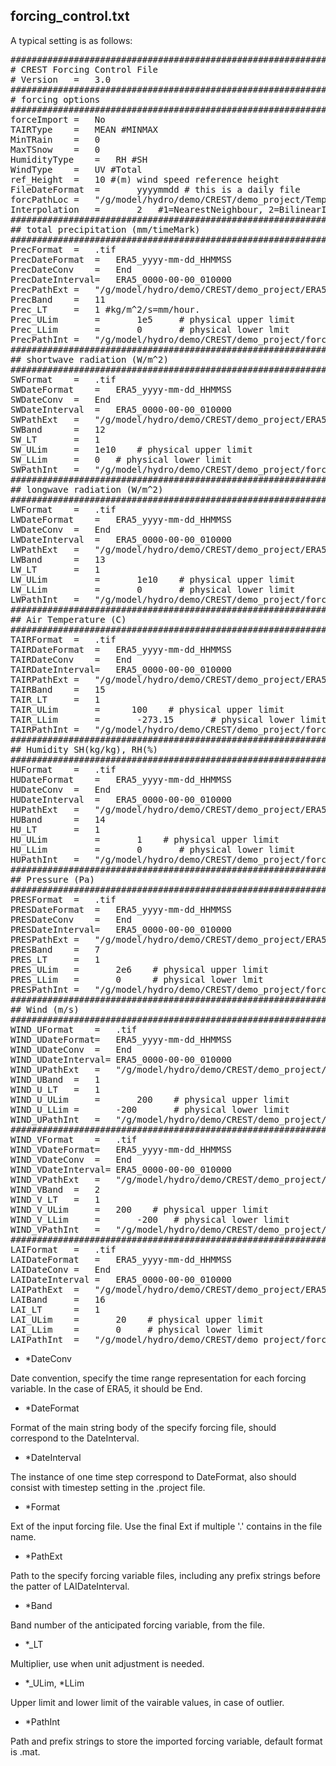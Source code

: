 ## forcing_control.txt
A typical setting is as follows:
<pre>
################################################################################
# CREST Forcing Control File
# Version	=	3.0
###############################################################################
# forcing options
###############################################################################
forceImport	=	No
TAIRType	=	MEAN #MINMAX
MinTRain	=	0
MaxTSnow	=	0
HumidityType	=	RH #SH
WindType	=	UV #Total
ref_Height	=	10 #(m) wind speed reference height
FileDateFormat  =       yyyymmdd # this is a daily file
forcPathLoc	=	"/g/model/hydro/demo/CREST/demo_project/Temp/Temp_forcing/"
Interpolation   =       2   #1=NearestNeighbour, 2=BilinearInterpolation
###############################################################################
## total precipitation (mm/timeMark)
###############################################################################
PrecFormat	=	.tif
PrecDateFormat	=	ERA5_yyyy-mm-dd_HHMMSS
PrecDateConv	=	End
PrecDateInterval=	ERA5_0000-00-00_010000
PrecPathExt	=	"/g/model/hydro/demo/CREST/demo_project/ERA5_forcing/"
PrecBand	=	11
Prec_LT		=	1 #kg/m^2/s=mm/hour.
Prec_ULim       =       1e5     # physical upper limit
Prec_LLim       =       0       # physical lower lmit 
PrecPathInt	=	"/g/model/hydro/demo/CREST/demo_project/forcing/prec/prec."
###############################################################################
## shortwave radiation (W/m^2)
###############################################################################
SWFormat	=	.tif
SWDateFormat	=	ERA5_yyyy-mm-dd_HHMMSS
SWDateConv	=	End
SWDateInterval	=	ERA5_0000-00-00_010000
SWPathExt	=	"/g/model/hydro/demo/CREST/demo_project/ERA5_forcing/"
SWBand		=	12
SW_LT		=	1
SW_ULim		=	1e10	# physical upper limit
SW_LLim		=	0	# physical lower limit
SWPathInt	=	"/g/model/hydro/demo/CREST/demo_project/forcing/SW/sw."
###############################################################################
## longwave radiation (W/m^2)
###############################################################################
LWFormat	=	.tif
LWDateFormat	=	ERA5_yyyy-mm-dd_HHMMSS
LWDateConv	=	End
LWDateInterval	=	ERA5_0000-00-00_010000
LWPathExt	=	"/g/model/hydro/demo/CREST/demo_project/ERA5_forcing/"
LWBand		=	13
LW_LT		=	1
LW_ULim         =       1e10    # physical upper limit
LW_LLim         =       0       # physical lower limit
LWPathInt	=	"/g/model/hydro/demo/CREST/demo_project/forcing/LW/lw."
###############################################################################
## Air Temperature (C)
###############################################################################
TAIRFormat	=	.tif
TAIRDateFormat	=	ERA5_yyyy-mm-dd_HHMMSS
TAIRDateConv	=	End
TAIRDateInterval=	ERA5_0000-00-00_010000
TAIRPathExt	=	"/g/model/hydro/demo/CREST/demo_project/ERA5_forcing/"
TAIRBand	=	15
TAIR_LT		=	1
TAIR_ULim       =      100    # physical upper limit
TAIR_LLim       =       -273.15       # physical lower limit
TAIRPathInt	=	"/g/model/hydro/demo/CREST/demo_project/forcing/TAIR/TAIR."
###############################################################################
## Humidity SH(kg/kg), RH(%)
###############################################################################
HUFormat	=	.tif
HUDateFormat	=	ERA5_yyyy-mm-dd_HHMMSS
HUDateConv	=	End
HUDateInterval	=	ERA5_0000-00-00_010000
HUPathExt	=	"/g/model/hydro/demo/CREST/demo_project/ERA5_forcing/"
HUBand		=	14
HU_LT		=	1
HU_ULim         =       1    # physical upper limit
HU_LLim         =       0       # physical lower limit
HUPathInt	=	"/g/model/hydro/demo/CREST/demo_project/forcing/HU/HU."
###############################################################################
## Pressure (Pa)
###############################################################################
PRESFormat	=	.tif
PRESDateFormat	=	ERA5_yyyy-mm-dd_HHMMSS
PRESDateConv	=	End
PRESDateInterval=	ERA5_0000-00-00_010000
PRESPathExt	=	"/g/model/hydro/demo/CREST/demo_project/ERA5_forcing/"
PRESBand	=	7
PRES_LT		=	1
PRES_ULim	=       2e6    # physical upper limit
PRES_LLim	=       0      # physical lower lmit
PRESPathInt	=	"/g/model/hydro/demo/CREST/demo_project/forcing/PRES/PRES."
###############################################################################
## Wind (m/s)
###############################################################################
WIND_UFormat	=	.tif
WIND_UDateFormat=	ERA5_yyyy-mm-dd_HHMMSS
WIND_UDateConv	=	End
WIND_UDateInterval=	ERA5_0000-00-00_010000
WIND_UPathExt	=	"/g/model/hydro/demo/CREST/demo_project/ERA5_forcing/"
WIND_UBand	=	1
WIND_U_LT	=	1
WIND_U_ULim     =       200    # physical upper limit
WIND_U_LLim	=       -200       # physical lower limit
WIND_UPathInt	=	"/g/model/hydro/demo/CREST/demo_project/forcing/Wind_U/wind_u."
###############################################################################
WIND_VFormat	=	.tif
WIND_VDateFormat=	ERA5_yyyy-mm-dd_HHMMSS
WIND_VDateConv	=	End
WIND_VDateInterval=	ERA5_0000-00-00_010000
WIND_VPathExt	=	"/g/model/hydro/demo/CREST/demo_project/ERA5_forcing/"
WIND_VBand	=	2
WIND_V_LT	=	1
WIND_V_ULim     =	200    # physical upper limit
WIND_V_LLim     =       -200   # physical lower limit
WIND_VPathInt	=	"/g/model/hydro/demo/CREST/demo_project/forcing/Wind_V/wind_v."
###############################################################################
LAIFormat	=	.tif
LAIDateFormat	=	ERA5_yyyy-mm-dd_HHMMSS
LAIDateConv	=	End
LAIDateInterval	=	ERA5_0000-00-00_010000
LAIPathExt	=	"/g/model/hydro/demo/CREST/demo_project/ERA5_forcing/"
LAIBand		=	16
LAI_LT		=	1 
LAI_ULim	=       20    # physical upper limit
LAI_LLim	=       0     # physical lower limit
LAIPathInt	=	"/g/model/hydro/demo/CREST/demo_project/forcing/LAI/lai."
</pre>

- *DateConv

Date convention, specify the time range representation for each forcing variable. In the case of ERA5, it should be End.

- *DateFormat

Format of the main string body of the specify forcing file, should correspond to the DateInterval.

- *DateInterval

The instance of one time step correspond to DateFormat, also should consist with timestep setting in the .project file.

- *Format

Ext of the input forcing file. Use the final Ext if multiple '.' contains in the file name.

- *PathExt

Path to the specify forcing variable files, including any prefix strings before the patter of LAIDateInterval.

- *Band

Band number of the anticipated forcing variable, from the file.

- *_LT

Multiplier, use when unit adjustment is needed.

- *_ULim, *LLim

Upper limit and lower limit of the vairable values, in case of outlier.

- *PathInt

Path and prefix strings to store the imported forcing variable, default format is .mat.

